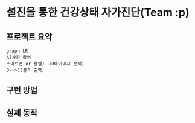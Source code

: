 # 설진을 통한 건강상태 자가진단(Team :p)  
## 프로젝트 요약
```mermaid
graph LR
A(사진 촬영
스마트폰 or 웹캠)-->B[이미지 분석]
B-->C(결과 출력)
```
## 구현 방법
## 실제 동작
